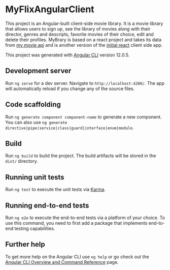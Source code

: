 # MyFlixAngularClient
This project is an Angular-built client-side movie library. It is a movie library that allows users to sign up, see the library of movies along with their director, genres and descripts, favorite movies of their choice, edit and delete their profiles. MyBrary is based on a react project and takes its data from [my movie api](https://github.com/KumiGhardt/movie-api) and is another version of the [initial react](https://github.com/KumiGhardt/mybrary) client side app.

This project was generated with [Angular CLI](https://github.com/angular/angular-cli) version 12.0.5.

## Development server

Run `ng serve` for a dev server. Navigate to `http://localhost:4200/`. The app will automatically reload if you change any of the source files.

## Code scaffolding

Run `ng generate component component-name` to generate a new component. You can also use `ng generate directive|pipe|service|class|guard|interface|enum|module`.

## Build

Run `ng build` to build the project. The build artifacts will be stored in the `dist/` directory.

## Running unit tests

Run `ng test` to execute the unit tests via [Karma](https://karma-runner.github.io).

## Running end-to-end tests

Run `ng e2e` to execute the end-to-end tests via a platform of your choice. To use this command, you need to first add a package that implements end-to-end testing capabilities.

## Further help

To get more help on the Angular CLI use `ng help` or go check out the [Angular CLI Overview and Command Reference](https://angular.io/cli) page.
